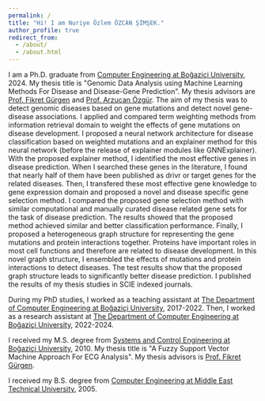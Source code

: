 ```yaml
---
permalink: /
title: "Hi! I am Nuriye Özlem ÖZCAN ŞİMŞEK."
author_profile: true
redirect_from: 
  - /about/
  - /about.html
---
```


I am a Ph.D. graduate from [Computer Engineering at Boğaziçi University](https://www.cmpe.boun.edu.tr/), 2024. My thesis title is "Genomic Data Analysis using Machine Learning Methods For Disease and Disease-Gene Prediction". My thesis advisors are [Prof. Fikret Gürgen](https://www.cmpe.boun.edu.tr/~gurgen/) and [Prof. Arzucan Özgür](https://www.cmpe.boun.edu.tr/~ozgur/). The aim of my thesis was to detect genomic diseases based on gene mutations and detect novel gene-disease associations. I applied and compared term weighting methods from information retrieval domain to weight the effects of gene mutations on disease development. I proposed a neural network architecture for disease classification based on weighted mutations and an explainer method for this neural network (before the release of explainer modules like GNNExplainer). With the proposed explainer method, I identified the most effective genes in disease prediction. When I searched these genes in the literature, I found that nearly half of them have been published as drivr or target genes for the related diseases. Then, I transfered these most effective gene knowledge to gene expression domain and proposed a novel and disease specific gene selection method. I compared the proposed gene selection method with similar computational and manually curated disease related gene sets for the task of disease prediction. The results showed that the proposed method achieved similar and better classification performance. Finally, I proposed a heterogeneous graph structure for representing the gene mutations and protein interactions together. Proteins have important roles in most cell functions and therefore are related to disease development. In this novel graph structure, I ensembled the effects of mutations and protein interactions to detect diseases. The test results show that the proposed graph structure leads to significantly better disease prediction. I published the results of my thesis studies in SCIE indexed journals.

During my PhD studies, I worked as a teaching assistant at [The Department of Computer Engineering at Boğaziçi University](https://www.cmpe.boun.edu.tr/), 2017-2022. Then, I worked as a research assistant at [The Department of Computer Engineering at Boğaziçi University](https://www.cmpe.boun.edu.tr/), 2022-2024.

I received my M.S. degree from [Systems and Control Engineering at Boğaziçi University](http://www.sco.boun.edu.tr/), 2010. My thesis title is "A Fuzzy Support Vector Machine Approach For ECG Analysis". My thesis advisors is [Prof. Fikret Gürgen](https://www.cmpe.boun.edu.tr/~gurgen/).

I received my B.S. degree from [Computer Engineering at Middle East Technical University](https://ceng.metu.edu.tr/), 2005.
